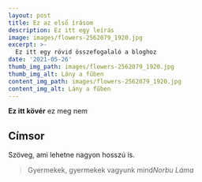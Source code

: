 ```yaml
---
layout: post
title: Ez az első írásom
description: Ez itt egy leírás
image: images/flowers-2562079_1920.jpg
excerpt: >-
  Ez itt egy rövid összefogalaló a bloghoz
date: '2021-05-26'
thumb_img_path: images/flowers-2562079_1920.jpg
thumb_img_alt: Lány a fűben
content_img_path: images/flowers-2562079_1920.jpg
content_img_alt: Lány a fűben
---
```


**Ez itt kövér** ez meg nem 

## Címsor

Szöveg, ami lehetne nagyon hosszú is.

> Gyermekek, gyermekek vagyunk mind<cite>Norbu Láma</cite>
